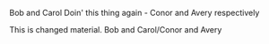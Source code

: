 Bob and Carol Doin' this thing again - Conor and Avery respectively

This is changed material.
Bob and Carol/Conor and Avery
